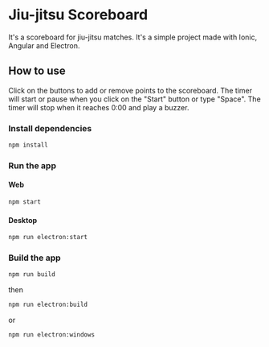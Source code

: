 # Jiu-jitsu Scoreboard

It's a scoreboard for jiu-jitsu matches. It's a simple project made with Ionic, Angular and Electron.

## How to use

Click on the buttons to add or remove points to the scoreboard. The timer will start or pause when you click on the "Start" button or type "Space". The timer will stop when it reaches 0:00 and play a buzzer.


### Install dependencies

```bash
npm install
```

### Run the app

#### Web

```bash
npm start
```

#### Desktop

```bash
npm run electron:start
```

### Build the app


```bash
npm run build
```
then

```bash
npm run electron:build
```
or

```bash
npm run electron:windows
```